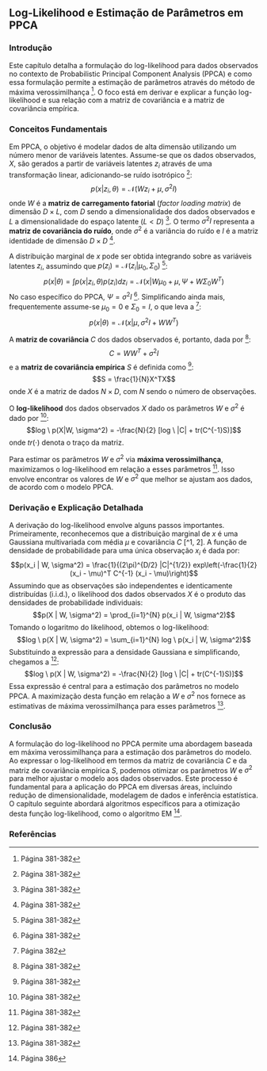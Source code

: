 ## Log-Likelihood e Estimação de Parâmetros em PPCA

### Introdução
Este capítulo detalha a formulação do log-likelihood para dados observados no contexto de Probabilistic Principal Component Analysis (PPCA) e como essa formulação permite a estimação de parâmetros através do método de máxima verossimilhança [^1]. O foco está em derivar e explicar a função log-likelihood e sua relação com a matriz de covariância e a matriz de covariância empírica.

### Conceitos Fundamentais
Em PPCA, o objetivo é modelar dados de alta dimensão utilizando um número menor de variáveis latentes. Assume-se que os dados observados, $X$, são gerados a partir de variáveis latentes $z_i$ através de uma transformação linear, adicionando-se ruído isotrópico [^1]:
$$p(x|z_i, \theta) = \mathcal{N}(Wz_i + \mu, \sigma^2I)$$
onde $W$ é a **matriz de carregamento fatorial** (*factor loading matrix*) de dimensão $D \times L$, com $D$ sendo a dimensionalidade dos dados observados e $L$ a dimensionalidade do espaço latente ($L < D$) [^1]. O termo $\sigma^2I$ representa a **matriz de covariância do ruído**, onde $\sigma^2$ é a variância do ruído e $I$ é a matriz identidade de dimensão $D \times D$ [^1].

A distribuição marginal de $x$ pode ser obtida integrando sobre as variáveis latentes $z_i$, assumindo que $p(z_i) = \mathcal{N}(z_i | \mu_0, \Sigma_0)$ [^1]:
$$p(x|\theta) = \int p(x|z_i, \theta) p(z_i) dz_i = \mathcal{N}(x | W\mu_0 + \mu, \Psi + W\Sigma_0W^T)$$
No caso específico do PPCA, $\Psi = \sigma^2I$ [^1]. Simplificando ainda mais, frequentemente assume-se $\mu_0 = 0$ e $\Sigma_0 = I$, o que leva a [^2]:
$$p(x|\theta) = \mathcal{N}(x | \mu, \sigma^2I + WW^T)$$

A **matriz de covariância** $C$ dos dados observados é, portanto, dada por [^1]:
$$C = WW^T + \sigma^2I$$
e a **matriz de covariância empírica** $S$ é definida como [^1]:
$$S = \frac{1}{N}X^TX$$
onde $X$ é a matriz de dados $N \times D$, com $N$ sendo o número de observações.

O **log-likelihood** dos dados observados $X$ dado os parâmetros $W$ e $\sigma^2$ é dado por [^1]:
$$log \ p(X|W, \sigma^2) = -\frac{N}{2} [log \ |C| + tr(C^{-1}S)]$$
onde $tr(\cdot)$ denota o traço da matriz.

Para estimar os parâmetros $W$ e $\sigma^2$ via **máxima verossimilhança**, maximizamos o log-likelihood em relação a esses parâmetros [^1]. Isso envolve encontrar os valores de $W$ e $\sigma^2$ que melhor se ajustam aos dados, de acordo com o modelo PPCA.

### Derivação e Explicação Detalhada
A derivação do log-likelihood envolve alguns passos importantes. Primeiramente, reconhecemos que a distribuição marginal de $x$ é uma Gaussiana multivariada com média $\mu$ e covariância $C$ [^1, 2]. A função de densidade de probabilidade para uma única observação $x_i$ é dada por:
$$p(x_i | W, \sigma^2) = \frac{1}{(2\pi)^{D/2} |C|^{1/2}} exp\left(-\frac{1}{2} (x_i - \mu)^T C^{-1} (x_i - \mu)\right)$$
Assumindo que as observações são independentes e identicamente distribuídas (i.i.d.), o likelihood dos dados observados $X$ é o produto das densidades de probabilidade individuais:
$$p(X | W, \sigma^2) = \prod_{i=1}^{N} p(x_i | W, \sigma^2)$$
Tomando o logaritmo do likelihood, obtemos o log-likelihood:
$$log \ p(X | W, \sigma^2) = \sum_{i=1}^{N} log \ p(x_i | W, \sigma^2)$$
Substituindo a expressão para a densidade Gaussiana e simplificando, chegamos a [^1]:
$$log \ p(X | W, \sigma^2) = -\frac{N}{2} [log \ |C| + tr(C^{-1}S)]$$
Essa expressão é central para a estimação dos parâmetros no modelo PPCA. A maximização desta função em relação a $W$ e $\sigma^2$ nos fornece as estimativas de máxima verossimilhança para esses parâmetros [^1].

### Conclusão
A formulação do log-likelihood no PPCA permite uma abordagem baseada em máxima verossimilhança para a estimação dos parâmetros do modelo. Ao expressar o log-likelihood em termos da matriz de covariância $C$ e da matriz de covariância empírica $S$, podemos otimizar os parâmetros $W$ e $\sigma^2$ para melhor ajustar o modelo aos dados observados. Este processo é fundamental para a aplicação do PPCA em diversas áreas, incluindo redução de dimensionalidade, modelagem de dados e inferência estatística. O capítulo seguinte abordará algoritmos específicos para a otimização desta função log-likelihood, como o algoritmo EM [^7].

### Referências
[^1]: Página 381-382
[^2]: Página 382
[^7]: Página 386
<!-- END -->